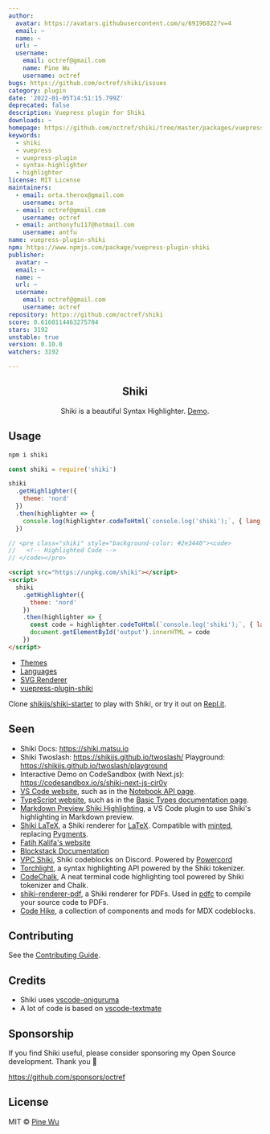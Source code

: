 ```yaml
---
author:
  avatar: https://avatars.githubusercontent.com/u/69196822?v=4
  email: ~
  name: ~
  url: ~
  username:
    email: octref@gmail.com
    name: Pine Wu
    username: octref
bugs: https://github.com/octref/shiki/issues
category: plugin
date: '2022-01-05T14:51:15.799Z'
deprecated: false
description: Vuepress plugin for Shiki
downloads: ~
homepage: https://github.com/octref/shiki/tree/master/packages/vuepress-plugin
keywords:
  - shiki
  - vuepress
  - vuepress-plugin
  - syntax-highlighter
  - highlighter
license: MIT License
maintainers:
  - email: orta.therox@gmail.com
    username: orta
  - email: octref@gmail.com
    username: octref
  - email: anthonyfu117@hotmail.com
    username: antfu
name: vuepress-plugin-shiki
npm: https://www.npmjs.com/package/vuepress-plugin-shiki
publisher:
  avatar: ~
  email: ~
  name: ~
  url: ~
  username:
    email: octref@gmail.com
    username: octref
repository: https://github.com/octref/shiki
score: 0.6160114463275784
stars: 3192
unstable: true
version: 0.10.0
watchers: 3192

---
```


<p>
  <h2 align="center">Shiki</h2>
</p>
<p align="center">
  Shiki is a beautiful Syntax Highlighter. <a href="http://shiki.matsu.io">Demo</a>.
</p>

## Usage

```sh
npm i shiki
```

```js
const shiki = require('shiki')

shiki
  .getHighlighter({
    theme: 'nord'
  })
  .then(highlighter => {
    console.log(highlighter.codeToHtml(`console.log('shiki');`, { lang: 'js' }))
  })

// <pre class="shiki" style="background-color: #2e3440"><code>
//   <!-- Highlighted Code -->
// </code></pre>
```

```html
<script src="https://unpkg.com/shiki"></script>
<script>
  shiki
    .getHighlighter({
      theme: 'nord'
    })
    .then(highlighter => {
      const code = highlighter.codeToHtml(`console.log('shiki');`, { lang: 'js' })
      document.getElementById('output').innerHTML = code
    })
</script>
```

- [Themes](./docs/themes.md)
- [Languages](./docs/languages.md)
- [SVG Renderer](./packages/renderer-svg/README.md)
- [vuepress-plugin-shiki](./packages/vuepress-plugin/README.md)

Clone [shikijs/shiki-starter](https://github.com/shikijs/shiki-starter) to play with Shiki, or try it out on [Repl.it](https://repl.it/@octref/shiki-starter).

## Seen

- Shiki Docs: https://shiki.matsu.io
- Shiki Twoslash: https://shikijs.github.io/twoslash/ Playground: https://shikijs.github.io/twoslash/playground
- Interactive Demo on CodeSandbox (with Next.js): https://codesandbox.io/s/shiki-next-js-cir0y
- [VS Code website](https://code.visualstudio.com), such as in the [Notebook API page](https://code.visualstudio.com/api/extension-guides/notebook).
- [TypeScript website](https://www.typescriptlang.org), such as in the [Basic Types documentation page](https://www.typescriptlang.org/docs/handbook/basic-types.html#tuple).
- [Markdown Preview Shiki Highlighting](https://marketplace.visualstudio.com/items?itemName=bierner.markdown-Shiki), a VS Code plugin to use Shiki's highlighting in Markdown preview.
- [Shiki LaTeX](https://www.npmjs.com/package/shiki-latex), a Shiki renderer for [LaTeX](https://www.latex-project.org). Compatible with [minted](https://github.com/gpoore/minted), replacing [Pygments](https://pygments.org).
- [Fatih Kalifa's website](https://fatihkalifa.com/typescript-twoslash)
- [Blockstack Documentation](https://docs.blockstack.org/)
- [VPC Shiki](https://github.com/Vap0r1ze/vpc-shiki), Shiki codeblocks on Discord. Powered by [Powercord](http://powercord.dev/)
- [Torchlight](https://torchlight.dev/), a syntax highlighting API powered by the Shiki tokenizer.
- [CodeChalk](https://github.com/a20185/codechalk), A neat terminal code highlighting tool powered by Shiki tokenizer and Chalk.
- [shiki-renderer-pdf](https://github.com/sachinraja/shiki-renderer-pdf), a Shiki renderer for PDFs. Used in [pdfc](https://github.com/sachinraja/pdfc) to compile your source code to PDFs.
- [Code Hike](https://codehike.org/), a collection of components and mods for MDX codeblocks.

## Contributing

See the [Contributing Guide](.github/CONTRIBUTING.md).

## Credits

- Shiki uses [vscode-oniguruma](https://github.com/microsoft/vscode-oniguruma)
- A lot of code is based on [vscode-textmate](https://github.com/Microsoft/vscode-textmate)

## Sponsorship

If you find Shiki useful, please consider sponsoring my Open Source development. Thank you 🙏

https://github.com/sponsors/octref

## License

MIT © [Pine Wu](https://github.com/octref)
